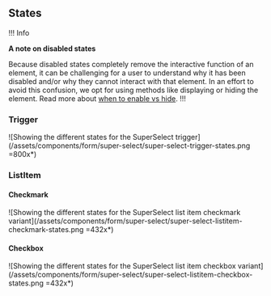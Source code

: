 ## States

!!! Info

**A note on disabled states**

Because disabled states completely remove the interactive function of an element, it can be challenging for a user to understand why it has been disabled and/or why they cannot interact with that element. In an effort to avoid this confusion, we opt for using methods like displaying or hiding the element. Read more about [when to enable vs hide](https://khulnasoft.atlassian.net/wiki/spaces/DES/pages/2678685874/Hiding+Disabling).
!!!

### Trigger

![Showing the different states for the SuperSelect trigger](/assets/components/form/super-select/super-select-trigger-states.png =800x*)

### ListItem

#### Checkmark

![Showing the different states for the SuperSelect list item checkmark variant](/assets/components/form/super-select/super-select-listitem-checkmark-states.png =432x*)


#### Checkbox

![Showing the different states for the SuperSelect list item checkbox variant](/assets/components/form/super-select/super-select-listitem-checkbox-states.png =432x*)